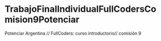 # TrabajoFinalIndividualFullCodersComision9Potenciar
Potenciar Argentina // FullCoders: curso introductorio// comisión 9
